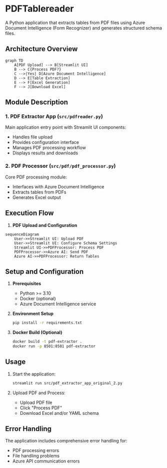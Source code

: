 # PDFTablereader


A Python application that extracts tables from PDF files using Azure Document Intelligence (Form Recognizer) and generates structured schema files.

## Architecture Overview

```mermaid
graph TD
    A[PDF Upload] --> B[Streamlit UI]
    B --> C{Process PDF?}
    C -->|Yes| D[Azure Document Intelligence]
    D --> E[Table Extraction]
    E --> F[Excel Generation]
    F --> J[Download Excel]

```

## Module Description

### 1. PDF Extractor App (`src/pdfreader.py`)
Main application entry point with Streamlit UI components:
- Handles file upload
- Provides configuration interface
- Manages PDF processing workflow
- Displays results and downloads

### 2. PDF Processor (`src/pdf/pdf_processor.py`)
Core PDF processing module:
- Interfaces with Azure Document Intelligence
- Extracts tables from PDFs
- Generates Excel output


## Execution Flow

1. **PDF Upload and Configuration**
```mermaid
sequenceDiagram
    User->>Streamlit UI: Upload PDF
    User->>Streamlit UI: Configure Schema Settings
    Streamlit UI->>PDFProcessor: Process PDF
    PDFProcessor->>Azure AI: Send PDF
    Azure AI->>PDFProcessor: Return Tables
```

## Setup and Configuration

1. **Prerequisites**
   - Python >= 3.10
   - Docker (optional)
   - Azure Document Intelligence service

2. **Environment Setup**
   ```bash
   pip install -r requirements.txt
   ```

3. **Docker Build (Optional)**
   ```bash
   docker build -t pdf-extractor .
   docker run -p 8501:8501 pdf-extractor
   ```

## Usage

1. Start the application:
   ```bash
   streamlit run src/pdf_extractor_app_original_2.py
   ```

2. Upload PDF and Process:
   - Upload PDF file
   - Click "Process PDF"
   - Download Excel and/or YAML schema


## Error Handling

The application includes comprehensive error handling for:
- PDF processing errors
- File handling problems
- Azure API communication errors
